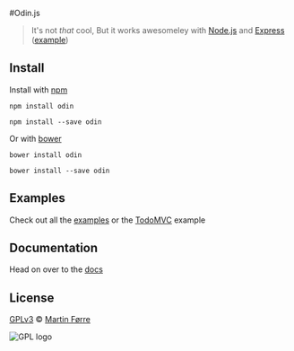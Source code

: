 #Odin.js
> It's not _that_ cool, But it works awesomeley with [Node.js](http://nodejs.org/) and [Express](http://expressjs.com/) ([example](https://github.com/martinforre/odin/examples/express))

## Install

Install with [npm](https://npmjs.org/package/odin)

```
npm install odin
```
```
npm install --save odin
```

Or with [bower](http://bower.io/)

```
bower install odin
```
```
bower install --save odin
```

## Examples
Check out all the [examples](https://github.com/martinforre/odin/examples) or the [TodoMVC](http://todomvc.com/architecture-examples/odin/) example

## Documentation
Head on over to the [docs](http://odinjs.org/docs)

## License
[GPLv3](http://www.gnu.org/licenses/gpl-3.0.txt) © [Martin Førre](https://github.com/martinforre)

![GPL logo](http://www.gnu.org/graphics/gplv3-88x31.png "GPL logo")